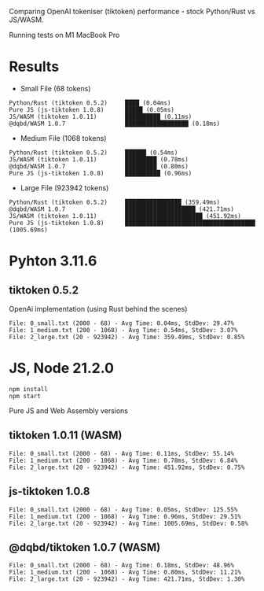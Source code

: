 Comparing OpenAI tokeniser (tiktoken) performance - stock Python/Rust vs JS/WASM. 

Running tests on M1 MacBook Pro

# Results

- Small File (68 tokens)
```
Python/Rust (tiktoken 0.5.2)     ████ (0.04ms)
Pure JS (js-tiktoken 1.0.8)      █████ (0.05ms)
JS/WASM (tiktoken 1.0.11)        ██████████ (0.11ms)
@dqbd/WASM 1.0.7                 ██████████████████ (0.18ms)
```

- Medium File (1068 tokens)
```
Python/Rust (tiktoken 0.5.2)     ██████ (0.54ms)
JS/WASM (tiktoken 1.0.11)        █████████ (0.78ms)
@dqbd/WASM 1.0.7                 █████████ (0.80ms)
Pure JS (js-tiktoken 1.0.8)      ██████████ (0.96ms)
```

- Large File (923942 tokens)
```
Python/Rust (tiktoken 0.5.2)     ████████████████ (359.49ms)
@dqbd/WASM 1.0.7                 ████████████████████ (421.71ms)
JS/WASM (tiktoken 1.0.11)        ██████████████████████ (451.92ms)
Pure JS (js-tiktoken 1.0.8)      █████████████████████████████████████ (1005.69ms)
```

# Pyhton 3.11.6

## tiktoken 0.5.2

OpenAi implementation (using Rust behind the scenes)

```
File: 0_small.txt (2000 - 68) - Avg Time: 0.04ms, StdDev: 29.47%
File: 1_medium.txt (200 - 1068) - Avg Time: 0.54ms, StdDev: 3.07%
File: 2_large.txt (20 - 923942) - Avg Time: 359.49ms, StdDev: 0.85%
```

# JS, Node 21.2.0

```
npm install
npm start
```

Pure JS and Web Assembly versions

## tiktoken 1.0.11 (WASM)

```
File: 0_small.txt (2000 - 68) - Avg Time: 0.11ms, StdDev: 55.14%
File: 1_medium.txt (200 - 1068) - Avg Time: 0.78ms, StdDev: 6.84%
File: 2_large.txt (20 - 923942) - Avg Time: 451.92ms, StdDev: 0.75%
```

## js-tiktoken 1.0.8

```
File: 0_small.txt (2000 - 68) - Avg Time: 0.05ms, StdDev: 125.55%
File: 1_medium.txt (200 - 1068) - Avg Time: 0.96ms, StdDev: 29.51%
File: 2_large.txt (20 - 923942) - Avg Time: 1005.69ms, StdDev: 0.58%
```

## @dqbd/tiktoken 1.0.7 (WASM)

```
File: 0_small.txt (2000 - 68) - Avg Time: 0.18ms, StdDev: 48.96%
File: 1_medium.txt (200 - 1068) - Avg Time: 0.80ms, StdDev: 11.21%
File: 2_large.txt (20 - 923942) - Avg Time: 421.71ms, StdDev: 1.30%
```
